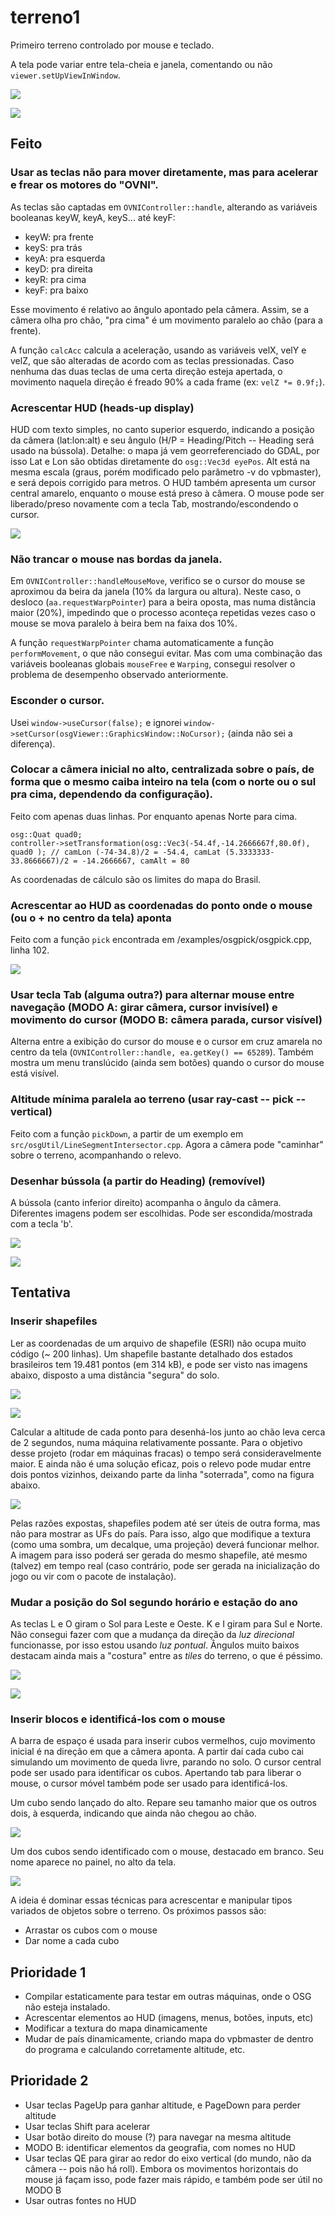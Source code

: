 # terreno1

Primeiro terreno controlado por mouse e teclado.

A tela pode variar entre tela-cheia e janela, comentando ou não `viewer.setUpViewInWindow`.

![](terr1a.png)

![](terr1b.png)

## Feito

### Usar as teclas não para mover diretamente, mas para acelerar e frear os motores do "OVNI".

As teclas são captadas em `OVNIController::handle`, alterando as variáveis booleanas keyW, keyA, keyS... até keyF:
- keyW: pra frente
- keyS: pra trás
- keyA: pra esquerda
- keyD: pra direita
- keyR: pra cima
- keyF: pra baixo

Esse movimento é relativo ao ângulo apontado pela câmera. Assim, se a câmera olha pro chão, "pra cima" é um movimento paralelo ao chão (para a frente).

A função `calcAcc` calcula a aceleração, usando as variáveis velX, velY e velZ, que são alteradas de acordo com as teclas pressionadas. Caso nenhuma das duas teclas de uma certa direção esteja apertada, o movimento naquela direção é freado 90% a cada frame (ex: `velZ *= 0.9f;`).

### Acrescentar HUD (heads-up display)

HUD com texto simples, no canto superior esquerdo, indicando a posição da câmera (lat:lon:alt) e seu ângulo (H/P = Heading/Pitch -- Heading será usado na bússola). Detalhe: o mapa já vem georreferenciado do GDAL, por isso Lat e Lon são obtidas diretamente do `osg::Vec3d eyePos`. Alt está na mesma escala (graus, porém modificado pelo parâmetro -v do vpbmaster), e será depois corrigido para metros. O HUD também apresenta um cursor central amarelo, enquanto o mouse está preso à câmera. O mouse pode ser liberado/preso novamente com a tecla Tab, mostrando/escondendo o cursor.

![](terr1d.png)

### Não trancar o mouse nas bordas da janela.

Em `OVNIController::handleMouseMove`, verifico se o cursor do mouse se aproximou da beira da janela (10% da largura ou altura). Neste caso, o desloco (`aa.requestWarpPointer`) para a beira oposta, mas numa distância maior (20%), impedindo que o processo aconteça repetidas vezes caso o mouse se mova paralelo à beira bem na faixa dos 10%.

A função `requestWarpPointer` chama automaticamente a função `performMovement`, o que não consegui evitar. Mas com uma combinação das variáveis booleanas globais `mouseFree` e `Warping`, consegui resolver o problema de desempenho observado anteriormente.

### Esconder o cursor.

Usei `window->useCursor(false);` e ignorei `window->setCursor(osgViewer::GraphicsWindow::NoCursor);` (ainda não sei a diferença).

### Colocar a câmera inicial no alto, centralizada sobre o país, de forma que o mesmo caiba inteiro na tela (com o norte ou o sul pra cima, dependendo da configuração).

Feito com apenas duas linhas. Por enquanto apenas Norte para cima.

```
osg::Quat quad0;
controller->setTransformation(osg::Vec3(-54.4f,-14.2666667f,80.0f), quad0 ); // camLon (-74-34.8)/2 = -54.4, camLat (5.3333333-33.8666667)/2 = -14.2666667, camAlt = 80
```

As coordenadas de cálculo são os limites do mapa do Brasil.

### Acrescentar ao HUD as coordenadas do ponto onde o mouse (ou o + no centro da tela) aponta

Feito com a função `pick` encontrada em <osg>/examples/osgpick/osgpick.cpp, linha 102.

![](terr1e.png)

### Usar tecla Tab (alguma outra?) para alternar mouse entre navegação (MODO A: girar câmera, cursor invisível) e movimento do cursor (MODO B: câmera parada, cursor visível)

Alterna entre a exibição do cursor do mouse e o cursor em cruz amarela no centro da tela (`OVNIController::handle, ea.getKey() == 65289`). Também mostra um menu translúcido (ainda sem botões) quando o cursor do mouse está visível.

### Altitude mínima paralela ao terreno (usar ray-cast -- pick -- vertical)

Feito com a função `pickDown`, a partir de um exemplo em `src/osgUtil/LineSegmentIntersector.cpp`. Agora a câmera pode "caminhar" sobre o terreno, acompanhando o relevo.

### Desenhar bússola (a partir do Heading) (removível)

A bússola (canto inferior direito) acompanha o ângulo da câmera. Diferentes imagens podem ser escolhidas. Pode ser escondida/mostrada com a tecla 'b'.

![](terr1f1.png)

![](terr1f2.png)

## Tentativa

### Inserir shapefiles

Ler as coordenadas de um arquivo de shapefile (ESRI) não ocupa muito código (~ 200 linhas). Um shapefile bastante detalhado dos estados brasileiros tem 19.481 pontos (em 314 kB), e pode ser visto nas imagens abaixo, disposto a uma distância "segura" do solo.

![](terr1g1.png)

![](terr1g2.png)

Calcular a altitude de cada ponto para desenhá-los junto ao chão leva cerca de 2 segundos, numa máquina relativamente possante. Para o objetivo desse projeto (rodar em máquinas fracas) o tempo será consideravelmente maior. E ainda não é uma solução eficaz, pois o relevo pode mudar entre dois pontos vizinhos, deixando parte da linha "soterrada", como na figura abaixo.

![](terr1g3.png)

Pelas razões expostas, shapefiles podem até ser úteis de outra forma, mas não para mostrar as UFs do país. Para isso, algo que modifique a textura (como uma sombra, um decalque, uma projeção) deverá funcionar melhor. A imagem para isso poderá ser gerada do mesmo shapefile, até mesmo (talvez) em tempo real (caso contrário, pode ser gerada na inicialização do jogo ou vir com o pacote de instalação).

### Mudar a posição do Sol segundo horário e estação do ano

As teclas L e O giram o Sol para Leste e Oeste. K e I giram para Sul e Norte. Não consegui fazer com que a mudança da direção da *luz direcional* funcionasse, por isso estou usando *luz pontual*. Ângulos muito baixos destacam ainda mais a "costura" entre as *tiles* do terreno, o que é péssimo.

![](terr1h1.jpg)

![](terr1h2.jpg)

### Inserir blocos e identificá-los com o mouse

A barra de espaço é usada para inserir cubos vermelhos, cujo movimento inicial é na direção em que a câmera aponta. A partir daí cada cubo cai simulando um movimento de queda livre, parando no solo. O cursor central pode ser usado para identificar os cubos. Apertando tab para liberar o mouse, o cursor móvel também pode ser usado para identificá-los.

Um cubo sendo lançado do alto. Repare seu tamanho maior que os outros dois, à esquerda, indicando que ainda não chegou ao chão.

![](terr1i1.jpg)

Um dos cubos sendo identificado com o mouse, destacado em branco. Seu nome aparece no painel, no alto da tela.

![](terr1i2.jpg)

A ideia é dominar essas técnicas para acrescentar e manipular tipos variados de objetos sobre o terreno. Os próximos passos são:

- Arrastar os cubos com o mouse
- Dar nome a cada cubo

## Prioridade 1

- Compilar estaticamente para testar em outras máquinas, onde o OSG não esteja instalado.
- Acrescentar elementos ao HUD (imagens, menus, botões, inputs, etc)
- Modificar a textura do mapa dinamicamente
- Mudar de país dinamicamente, criando mapa do vpbmaster de dentro do programa e calculando corretamente altitude, etc.

## Prioridade 2

- Usar teclas PageUp para ganhar altitude, e PageDown para perder altitude
- Usar teclas Shift para acelerar
- Usar botão direito do mouse (?) para navegar na mesma altitude
- MODO B: identificar elementos da geografia, com nomes no HUD
- Usar teclas QE para girar ao redor do eixo vertical (do mundo, não da câmera -- pois não há roll). Embora os movimentos horizontais do mouse já façam isso, pode fazer mais rápido, e também pode ser útil no MODO B
- Usar outras fontes no HUD
